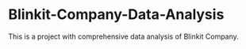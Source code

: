 # Blinkit-Company-Data-Analysis
This is a project with comprehensive data analysis of Blinkit Company.
